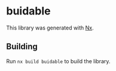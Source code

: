 # buidable

This library was generated with [Nx](https://nx.dev).



## Building

Run `nx build buidable` to build the library.




